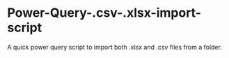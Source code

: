 # Power-Query-.csv-.xlsx-import-script
A quick power query script to import both .xlsx and .csv files from a folder.

